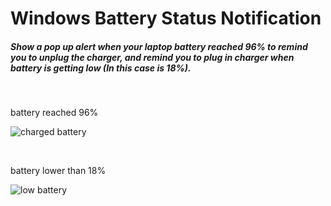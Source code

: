# Windows Battery Status Notification

##### Show a pop up alert when your laptop battery reached 96% to remind you to unplug the charger, and remind you to plug in charger when battery is getting low (In this case is 18%).

<br>

battery reached 96%

![charged battery](https://i.imgur.com/mYW25CY.jpg)

<br>

battery lower than 18%

![low battery](https://i.imgur.com/O5iBo1C.jpg)